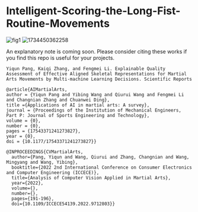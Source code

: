 # Intelligent-Scoring-the-Long-Fist-Routine-Movements

![fig1](https://github.com/pyqpyqpyqpyq789/Intelligent-Scoring-the-Long-Fist-Routine-Movements/assets/69802594/11276d83-b725-4e24-8121-a49ca363b609)
![1734450362258](https://github.com/user-attachments/assets/45f11b19-2329-4202-8345-c68ad313f291)

An explanatory note is coming soon.
Please consider citing these works if you find this repo is useful for your projects.
```
Yiqun Pang, Kaiqi Zhang, and Fengmei Li. Explainable Quality Assessment of Effective Aligned Skeletal Representations for Martial Arts Movements by Multi-machine Learning Decisions. Scientific Reports
```
```
@article{AIMartialArts,
author = {Yiqun Pang and Yibing Wang and Qiurui Wang and Fengmei Li and Changnian Zhang and Chuanwei Ding},
title ={Applications of AI in martial arts: A survey},
journal = {Proceedings of the Institution of Mechanical Engineers, Part P: Journal of Sports Engineering and Technology},
volume = {0},
number = {0},
pages = {17543371241273827},
year = {0},
doi = {10.1177/17543371241273827}}
```
```
@INPROCEEDINGS{CVMartialArts,
  author={Pang, Yiqun and Wang, Qiurui and Zhang, Changnian and Wang, Mingyang and Wang, Yibing},
  booktitle={2022 2nd International Conference on Consumer Electronics and Computer Engineering (ICCECE)}, 
  title={Analysis of Computer Vision Applied in Martial Arts}, 
  year={2022},
  volume={},
  number={},
  pages={191-196},
  doi={10.1109/ICCECE54139.2022.9712803}}
```
